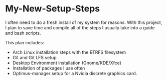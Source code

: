 # My-New-Setup-Steps

I often need to do a fresh install of my system for reasons.
With this project, I plan to save time and compile all of the steps I usually take into a guide and bash scripts.

This plan includes:
- Arch Linux installation steps with the BTRFS filesystem
- Git and Git LFS setup
- Desktop Environment installation (Gnome/KDE/Xfce)
- Installation of packages I use often
- Optimus-manager setup for a Nvidia discrete graphics card.
